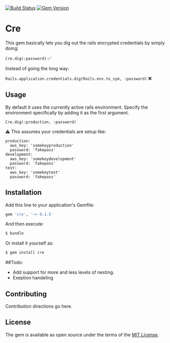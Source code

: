 [![Build Status](https://travis-ci.org/khalilgharbaoui/cre.svg?branch=master)](https://travis-ci.org/khalilgharbaoui/cre) [![Gem Version](https://badge.fury.io/rb/cre.svg)](https://badge.fury.io/rb/cre)
# Cre
This gem basically lets you dig out the rails encrypted credentials by simply doing:

`Cre.dig(:password)` ✅

Instead of going the long way:

`Rails.application.credentials.dig(Rails.env.to_sym, :password)` ❌

## Usage
By default it uses the currently active rails environment.
Specify the environment specifically by adding it as the first argument.

`Cre.dig(:production, :password)`

⚠️ This assumes your credentials are setup like:
```
production:
  aws_key: 'somekeyproduction'
  password: 'fakepass'
development:
  aws_key: 'somekeydevelopment'
  password: 'fakepass'
test:
  aws_key: 'somekeytest'
  password: 'fakepass'
```
## Installation
Add this line to your application's Gemfile:

```ruby
gem 'cre', '~> 0.1.5'
```

And then execute:
```bash
$ bundle
```

Or install it yourself as:
```bash
$ gem install cre
```

##Todo:
- Add support for more and less levels of nesting.
- Exeption handeling

## Contributing
Contribution directions go here.

## License
The gem is available as open source under the terms of the [MIT License](https://opensource.org/licenses/MIT).
